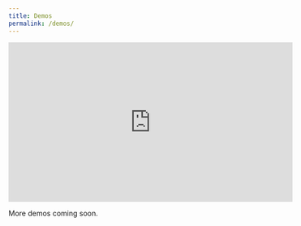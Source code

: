 ```yaml
---
title: Demos
permalink: /demos/
---
```

<iframe width="560" height="315" src="https://www.youtube.com/embed/rZpcIEApsa8" frameborder="0" allowfullscreen></iframe>

More demos coming soon. 
